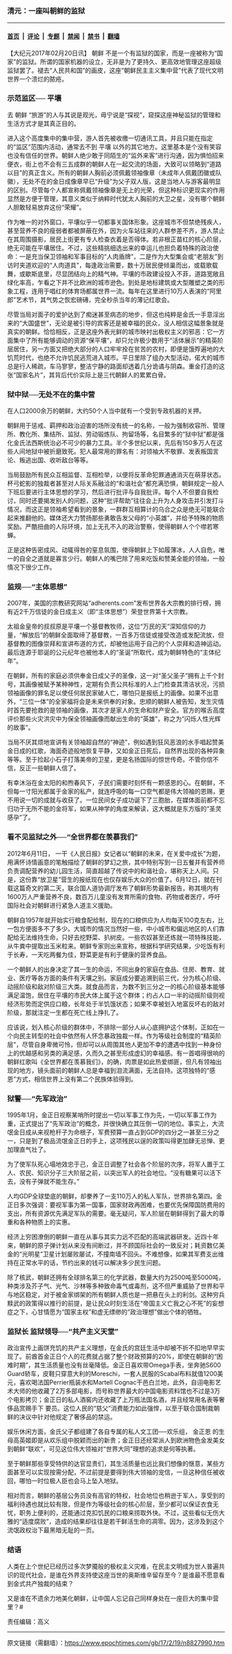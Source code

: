 ### 清元：一座叫朝鲜的监狱

---

#### [首页](../../../..?n8827990) &nbsp;|&nbsp; [评论](../../../../../epoch-comment?n8827990) &nbsp;|&nbsp; [专题](../../../../../epoch-special?n8827990) &nbsp;|&nbsp; [禁闻](../../../../../epoch-news?n8827990) &nbsp;|&nbsp; [禁书](../../../../../books?n8827990) &nbsp;|&nbsp; [翻墙](https://github.com/gfw-breaker/nogfw/blob/master/README.md?n8827990)


<div class="post_content" id="artbody" itemprop="articleBody">
 <!-- article content begin -->
 <p>
  【大纪元2017年02月20日讯】
  <ok href="https://www.epochtimes.com/gb/tag/%E6%9C%9D%E9%B2%9C.html">
   朝鲜
  </ok>
  不是一个有监狱的国家，而是一座被称为“国家”的监狱。所谓的国家机器的设立，无非是为了更持久、更高效地管理这座超级监狱罢了。褪去“人民共和国”的画皮，这座“朝鲜民主主义集中营”代表了现代文明世界一个溃烂的脓疮。
 </p>
 <h3>
  <strong>
   示范监区──
   <ok href="https://www.epochtimes.com/gb/tag/%E5%B9%B3%E5%A3%A4.html">
    平壤
   </ok>
  </strong>
 </h3>
 <p>
  去
  <ok href="https://www.epochtimes.com/gb/tag/%E6%9C%9D%E9%B2%9C.html">
   朝鲜
  </ok>
  “旅游”的人与其说是观光，毋宁说是“探视”，窥探这座神秘监狱的管理和生活方式才是其真正目的。
 </p>
 <p>
  进入这个高度集中的集中营，游人首先被收缴一切通讯工具，并且只能在指定的“监区”范围内活动，通常去不到
  <ok href="https://www.epochtimes.com/gb/tag/%E5%B9%B3%E5%A3%A4.html">
   平壤
  </ok>
  以外的其它地方。这里基本是个没有笑容也没有信任的世界。朝鲜人绝少敢于同陌生的“监外来客”进行沟通，因为惧怕招来便衣，街上也不会有三五成群的朝鲜人在一起交流的场面，大致可以领略到“道路以目”的真正含义。所有的朝鲜人胸前必须佩戴领袖像章（未成年人佩戴团徽或队徽），无处不在的金日成像章早已“升级”为父子双人版，这是当地人与游客最明显的区别。尽管每个人都宣称佩戴领袖像章是无上的光荣，但这种标识更现实的作用显然是方便于管理，其意义类似于纳粹时代犹太人胸前的大卫之星，没有哪个朝鲜人胆敢轻易放弃这份“荣耀”。
 </p>
 <p>
  作为唯一的对外窗口，平壤似乎一切都事关国体形象。这座城市不但禁绝残疾人，甚至营养不良的瘦弱者都被屏蔽在外，因为火车站往来的人群参差不齐，游人禁止在其周围摄影，居民上街更有专人检查衣着是否得体。若非根正苗红的核心阶层，绝无可能在平壤居住。不过，这些精挑细选出来的幸运儿也担负着特殊的政治使命：一是充当保卫领袖和军事目标的“人肉盾牌”，二是作为大型集会或“老朋友”到访时夹道欢迎的“人肉道具”，每逢政治需要，数十万居民便倾巢而出，或载歌载舞，或歇斯底里，尽显团结向上的精气神。平壤的市政建设投入不菲，道路宽敞且绿化率高，乍看之下并不比欧洲的城市逊色。到处是地标建筑或大型雕塑之类的形象工程，连用于唱红的体育场都属世界一流。每年在这里进行10万人表演的“阿里郎”艺术节，其气势之恢宏磅礡，完全秒杀当年的薄记红歌会。
 </p>
 <p>
  尽管当局对面子的爱护达到了痴迷甚至病态的地步，但这也纯粹是金氏一手意淫出来的“大国盛世”，无论是被引导的宾客还是被幸福的民众，没人相信这幅景象就是真实的朝鲜。恰恰相反，正是这座外表光鲜的城市映衬出极权主义的邪恶：它一方面集中了所有能够调动的资源“保平壤”，却只允许极少数用于“活体展示”的精英阶层居住，另一方面又把绝大部分的人口牢牢拴在贫苦的农村，即便是饿殍遍地的大饥荒时代，也绝不允许饥民逃荒进入城市。平日里除了组办大型活动，偌大的城市总是行人稀疏，车马寥寥，整洁宁静的路面却透着几分诡谲与阴森。重金打造的这张“国家名片”，其背后代价实际上是三代朝鲜人的累累白骨。
 </p>
 <h3>
  <strong>
   狱中狱──无处不在的集中营
  </strong>
 </h3>
 <p>
  在人口2000余万的朝鲜，大约50个人当中就有一个受到专政机器的关押。
 </p>
 <p>
  朝鲜用于惩戒、羁押和政治迫害的场所没有统一的名称，一般为强制收容所、管理所、教化所、集结所、监狱、劳动锻炼队、拘留场等，名目繁多的“狱中狱”都是强化金氏法西斯统治必不可少的暴力工具。半个多世纪以来，先后有150多万人在这些人间地狱中被折磨致死。犯人最常用的罪名有：对领袖大不敬罪、发表叛国言论、叛逃出国、收听敌台等等。
 </p>
 <p>
  当局鼓励所有民众互相监督、互相检举，以便将反革命犯罪通通消灭在萌芽状态。杯弓蛇影的独裁者甚至对人际关系融洽的“和谐社会”都充满恐惧，朝鲜规定一般人下班后要进行主体思想的学习，然后进行批评与自我批评。每个人不但要自我检讨，同时还要揭发别人的问题，这种“批评帮助”往往会上升为人身攻击并引发打斗情况，而这正是领袖希望看到的景象，一群群互相算计的乌合之众是绝无可能联合起来推翻他的。媒体还大力赞扬那些勇敢告发父母的“小英雄”，并给予特殊的物质奖励。严酷扭曲的人际环境，加上无孔不入的政治警察，使得朝鲜人个个噤若寒蝉。
 </p>
 <p>
  正是这种告密成风、动辄得咎的窒息氛围，使得朝鲜上下如履薄冰，人人自危，唯一的自全之道就是寡言少行。朝鲜人的嘴巴除了用来吃饭和赞美全能的领袖，一般情况下很少工作。
 </p>
 <h3>
  <strong>
   监规──“主体思想”
  </strong>
 </h3>
 <p>
  2007年，美国的宗教研究网站“adherents.com”发布世界各大宗教的排行榜，拥有近2千万信徒的金日成主义（即“主体思想”）荣登世界第十大宗教。
 </p>
 <p>
  太祖金皇帝的叔叔原是平壤一个基督教牧师，这位“万民的天”深知信仰的力量，“解放后”的朝鲜全面取缔了基督教，一百多万信徒或接受改造或发配流放，但基督教的图像崇拜和宣讲布道的方式，却被他运用于自己的个人崇拜和造神运动。最后连源于耶诞的公元纪年也被他本人的“圣诞”所取代，成为朝鲜特色的“主体纪年”。
 </p>
 <p>
  在朝鲜，所有的家庭必须供奉金日成父子的圣像，这一对“圣父圣子”拥有上千个封号，其画像被赋予某种神性，定期有负责公共标准的人上门检查其清洁状况，污损领袖画像的罪名足以使任何居民家破人亡，哪怕只是报纸上的画像。如果不出意外，“三位一体”的全家福将会是未来供奉的对象。忠顺的朝鲜人被告知，发生灾情时首先要抢救的是领袖的画像，其次才是家人的生命和财产安全。官方的喉舌高度评价那些火灾洪灾中为保全领袖画像而献出生命的“英雄”，称之为“闪烁人性光辉的故事”。
 </p>
 <p>
  当局不厌其烦地宣讲有关领袖超自然的“神迹”，例如遇到狂风恶浪的水手唱起赞美金日成的红歌，海面奇迹般地恢复平静，又如金正日死后，自然界出现的各种异象等等。至于捡起小石子打落美帝的卫星，更是名扬国际的惊世传奇。不管你信不信，反正一些朝鲜人信了。
 </p>
 <p>
  有幸沐浴在金太阳的和煦春风下，子民们需要时刻怀有一颗感恩的心。在朝鲜，不但每一寸阳光都属于金家的私产，就连呼吸的每一口空气都是伟大领袖的恩赐，更不用说一切的成就与收获了。一位民间女子成功诞下了三胞胎，在媒体面前都不忘归功于无所不能的金将军，如果从神学的角度来解读，这大概就是东方版的“圣灵感孕”了。
 </p>
 <h3>
  <strong>
   看不见监狱之外──“全世界都在羡慕我们”
  </strong>
 </h3>
 <p>
  2012年6月11日， 一干《人民日报》女记者以“朝鲜的未来，在关爱中成长”为题，用满怀诗情画意的笔触描绘了朝鲜的梦幻之旅，其中特别写到一日五餐并有营养师负责调配营养的幼儿园生活，简直超越了传说中的和谐社会，堪称天上人间。只是，这份靠“放卫星”营生的报纸现在也仅存娱乐大众的价值了。6月12日，就在刊载这篇奇文的第二天，联合国人道协调厅发布了朝鲜形势最新报告，称其境内有1600万人严重营养不良，数百万儿童没有发育所需的食物、药物或者医疗，呼吁国际社会对朝鲜进行紧急人道主义援助。
 </p>
 <p>
  朝鲜自1957年就开始实行粮食配给制，现在的口粮供应为人均每天100克左右，比一包方便面多不了多少。大城市的情况当然好一些，中小城市和偏远地区的人们靠配给无法维持生命，只好去挖野菜、扒树皮。一些农奴甚至还练就一项特殊技能，从牛粪中提取出玉米粒来。朝鲜专家则出来宣称，根据科学研究结果，少吃饭有利于长寿，一天吃两餐为佳，野菜更是有利于健康的营养食品。
 </p>
 <p>
  一个朝鲜人的出身决定了其一生的命运，不同出身的家庭在食品、住房、教育、就业、医疗等各方面的条件有天壤之别。家庭成分要追溯到前三代，分为核心阶级、动摇阶级和敌对阶级三大类。就食品而言，为数不到三分之一的核心阶级基本能够满足温饱，居住在平壤的市民大体上属于这个群体；约占人口一半的动摇阶级则视经济形势而定供应口粮，长年处于半饥饿状态；如果不幸被划入地富反坏右的敌对阶级，那就注定一生都在死亡线上挣扎了。
 </p>
 <p>
  应该说，划入核心阶级的群体中，不排除一部分人从心底拥护这个体制，正如在一个向民主转型的社会中依然有人怀念暴政独裁一样。作为等级社会制度的“精英阶层”，尽管自身卑微可怜，但却可以从周围其他人更加不幸的遭遇中找到一种身份上的优越感和另类的满足感，久而久之甚至形成虚幻的幸福感。有一首唱得很响的朝鲜红歌叫《全世界都在羡慕我们》，的确，肉票是如此热爱绑匪，但凡有领袖出现的地方，镜头面前的朝鲜人总是幸福到泪流满面，无法自持。这项独特的“感恩”方式，相信世界上没有第二个民族体验得到。
 </p>
 <h3>
  <strong>
   狱警──“先军政治”
  </strong>
 </h3>
 <p>
  1995年1月，金正日视察某哨所时提出一切以军事工作为先，一切以军事工作为重，正式提出了“先军政治”的概念，并很快确立其压倒一切的地位。事实上，大流氓金日成从来视枪杆子为命根子，军费预算一直占到GDP的四分之一甚至三分之一，只是到了极品流氓金正日的手上，这项残民以逞的政策叫得更加肆无忌惮、更加理直气壮了。
 </p>
 <p>
  为了使军队死心塌地效忠于己，金正日调整了社会各个阶层的次序，将军人置于工人、农民、知识分子三大阶层之前，以突出军人的社会地位。“没有糖果可以活下去，没有子弹就不能生存。”
 </p>
 <p>
  人均GDP全球垫底的朝鲜，却豢养了一支110万人的私人军队，世界排名第四。金正日多次强调：要视军事为第一国事，国家财政再困难，也要优先保障国防费用的支出，所有资源优先满足军队的需要。毫无疑问，军人阶层在朝鲜得到了最大的尊重和各种物质上的实惠。
 </p>
 <p>
  经济上穷困潦倒的朝鲜一直在从事与其实力远不匹配的高端武器研发。近四十年来，朝鲜的原子弹计划从来没有间断过，并不顾国际社会的一致反对；耗资数亿美金的“光明星”卫星计划屡败屡试，不撞南墙不回头。不难想像，如果其军费支出维持在正常水平的话，节约出来的钱可以解决多少民生问题。
 </p>
 <p>
  除了核武，朝鲜还拥有全球排名第三的化学武器，数量大约为2500吨至5000吨，种类涉及芥子气、光气、沙林等多种致命毒气或毒剂，这不但严重威胁了世界和平与地区稳定，对于被金家绑架的所有朝鲜人质也是一把悬在头上的利剑。这种穷兵黩武的政策得以推行的前提，是让民众时刻生活在“帝国主义亡我之心不死”的妄想症之下，心甘情愿为“国家主权”和虚无缥缈的“政治理想”做出个体的牺牲。
 </p>
 <h3>
  <strong>
   监狱长 监狱领导──“共产主义天堂”
  </strong>
 </h3>
 <p>
  政治宣传上画饼充饥的共产主义理想，在金氏的宫廷生活中却被不折不扣地早早实现了。前酋首金正日个人的花费就占据了整个财政预算的20%，即使在朝鲜的“困难时期”，其生活质量也没有丝毫降低。金正日喜欢带Omega手表，坐奔驰S600 Guard轿车，皮鞋只穿意大利的Moreschi，一套人民服的Scabal布料就值1200美元，喜欢喝法国Perrier瓶装水和Martell Cognac干邑白兰地，此外，自诩电影艺术大师的他收藏了2万多部电影，而号称世界最大的中国电影资料馆也不过是3万个电影拷贝；金正日的私人酒窖内还收藏了上万瓶法国名酒，并且经常用名表等奢侈品赏赐手下 要员。这位人民的“慈父”消费能力如此强悍，以至于联合国制裁朝鲜的决议中针对他规定了奢侈品的禁运。
 </p>
 <p>
  娱乐休闲方面，金氏父子都组建了各自专属的私人文工团──欢乐组，
  <ok href="https://www.epochtimes.com/gb/tag/%E9%87%91%E6%AD%A3%E6%81%A9.html">
   金正恩
  </ok>
  的生母高英姬即是从欢乐组中脱颖而出的新贵；金正日还经常派人到欧洲物色金发美女到朝鲜“联欢”，可见这位伟大领袖对“世界大同”理想的追求是何等执著。
 </p>
 <p>
  至于朝鲜那些享受特供的达官显贵们，其生活质量也远比我们想像的惬意，某些方面甚至可以实现按需分配，不过前提是要得到伟大领袖的宠信，一旦这种信任被收回，哪怕一时位极人臣也会马上坠入地狱。
 </p>
 <p>
  相对而言，朝鲜的基层公务员没有高官的特权，社会地位也稍逊于军人，享受到的福利待遇也就比较有限，但是作为等级社会的核心阶层，至少都可以保证衣食无忧，职务上便利的，还能通过克扣饥民的口粮来捞取外快。不过，这些看似无伤大雅的“适度腐败”，造成的结果却往往是若干鲜活生命的凋零。因为，这涉及到这个流氓政权治下最黑暗无耻的一页。
 </p>
 <h3>
  <strong>
   结语
  </strong>
 </h3>
 <p>
  人类在上个世纪已经历过多次梦魇般的极权主义灾难，在民主文明成为世人普遍共识的现代社会，是谁在外界支持使这座当世的奥斯维辛留存至今？是谁最不愿意看到金式共产独裁的结束？
 </p>
 <p>
  又是谁在不遗余力地美化朝鲜，让中国人忘记自己同样身处在一座巨大的集中营里？#
 </p>
 <p>
  责任编辑：高义
 </p>
 <!-- article content end -->
 <div id="below_article_ad">
 </div>
</div>


---

原文链接（需翻墙）：https://www.epochtimes.com/gb/17/2/19/n8827990.htm